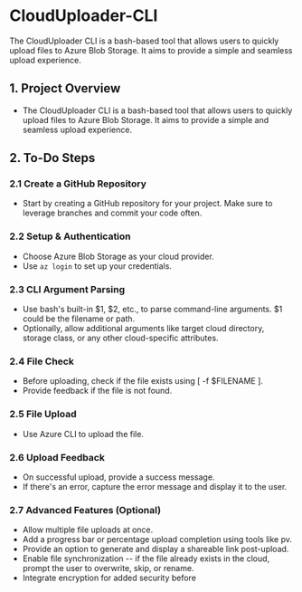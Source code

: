 # CloudUploader-CLI
The CloudUploader CLI is a bash-based tool that allows users to quickly upload files to Azure Blob Storage. It aims to provide a simple and seamless upload experience.

## 1. Project Overview
- The CloudUploader CLI is a bash-based tool that allows users to quickly upload files to Azure Blob Storage. It aims to provide a simple and seamless upload experience.

## 2. To-Do Steps
### 2.1 Create a GitHub Repository
- Start by creating a GitHub repository for your project. Make sure to leverage branches and commit your code often.

### 2.2 Setup & Authentication
- Choose Azure Blob Storage as your cloud provider.
- Use `az login` to set up your credentials.

### 2.3 CLI Argument Parsing
- Use bash's built-in $1, $2, etc., to parse command-line arguments. $1 could be the filename or path.
- Optionally, allow additional arguments like target cloud directory, storage class, or any other cloud-specific attributes.

### 2.4 File Check
- Before uploading, check if the file exists using [ -f $FILENAME ].
- Provide feedback if the file is not found.

### 2.5 File Upload
- Use Azure CLI to upload the file.

### 2.6 Upload Feedback
- On successful upload, provide a success message.
- If there's an error, capture the error message and display it to the user.

### 2.7 Advanced Features (Optional)
- Allow multiple file uploads at once.
- Add a progress bar or percentage upload completion using tools like pv.
- Provide an option to generate and display a shareable link post-upload.
- Enable file synchronization -- if the file already exists in the cloud, prompt the user to overwrite, skip, or rename.
- Integrate encryption for added security before